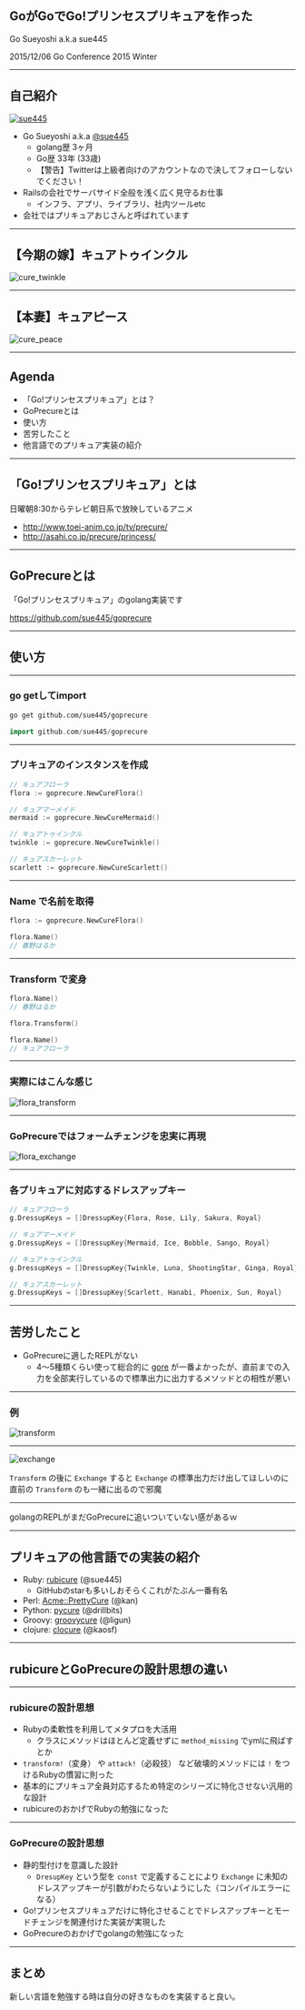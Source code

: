 ## GoがGoでGo!プリンセスプリキュアを作った
Go Sueyoshi a.k.a sue445

2015/12/06 Go Conference 2015 Winter

---
## 自己紹介
[![sue445](img/sue445.png)](https://twitter.com/sue445)

* Go Sueyoshi a.k.a [@sue445](https://twitter.com/sue445)
  * golang歴 3ヶ月
  * Go歴 33年 (33歳)
  * 【警告】Twitterは上級者向けのアカウントなので決してフォローしないでください！
* Railsの会社でサーバサイド全般を浅く広く見守るお仕事
  * インフラ、アプリ、ライブラリ、社内ツールetc
* 会社ではプリキュアおじさんと呼ばれています

---
## 【今期の嫁】キュアトゥインクル
![cure_twinkle](img/cure_twinkle.png)

---
## 【本妻】キュアピース
![cure_peace](img/cure_peace.png)

---
## Agenda
* 「Go!プリンセスプリキュア」とは？
* GoPrecureとは
* 使い方
* 苦労したこと
* 他言語でのプリキュア実装の紹介

---
## 「Go!プリンセスプリキュア」とは
日曜朝8:30からテレビ朝日系で放映しているアニメ

* http://www.toei-anim.co.jp/tv/precure/
* http://asahi.co.jp/precure/princess/


---
## GoPrecureとは
「Go!プリンセスプリキュア」のgolang実装です

https://github.com/sue445/goprecure

---
## 使い方

---
### go getしてimport
```bash
go get github.com/sue445/goprecure
```

```go
import github.com/sue445/goprecure
```

---
### プリキュアのインスタンスを作成
```go
// キュアフローラ
flora := goprecure.NewCureFlora()

// キュアマーメイド
mermaid := goprecure.NewCureMermaid()

// キュアトゥインクル
twinkle := goprecure.NewCureTwinkle()

// キュアスカーレット
scarlett := goprecure.NewCureScarlett()
```

---
### Name で名前を取得
```go
flora := goprecure.NewCureFlora()

flora.Name()
// 春野はるか
```

---
### Transform で変身
```go
flora.Name()
// 春野はるか

flora.Transform()

flora.Name()
// キュアフローラ
```

---
### 実際にはこんな感じ
![flora_transform](img/flora_transform.gif)

---
### GoPrecureではフォームチェンジを忠実に再現
![flora_exchange](img/flora_exchange.gif)

---
### 各プリキュアに対応するドレスアップキー
```go
// キュアフローラ
g.DressupKeys = []DressupKey{Flora, Rose, Lily, Sakura, Royal}

// キュアマーメイド
g.DressupKeys = []DressupKey{Mermaid, Ice, Bobble, Sango, Royal}

// キュアトゥインクル
g.DressupKeys = []DressupKey{Twinkle, Luna, ShootingStar, Ginga, Royal}

// キュアスカーレット
g.DressupKeys = []DressupKey{Scarlett, Hanabi, Phoenix, Sun, Royal}
```

---
## 苦労したこと
* GoPrecureに適したREPLがない
  * 4〜5種類くらい使って総合的に [gore](https://github.com/motemen/gore) が一番よかったが、直前までの入力を全部実行しているので標準出力に出力するメソッドとの相性が悪い

---
### 例
![transform](img/gore1.png)

---
![exchange](img/gore2.png)

`Transform` の後に `Exchange` すると `Exchange` の標準出力だけ出してほしいのに直前の `Transform` のも一緒に出るので邪魔

---
golangのREPLがまだGoPrecureに追いついていない感があるｗ

---
## プリキュアの他言語での実装の紹介
* Ruby: [rubicure](https://github.com/sue445/rubicure) (@sue445)
  * GitHubのstarも多いしおそらくこれがたぶん一番有名
* Perl: [Acme::PrettyCure](https://github.com/kan/p5-acme-prettycure) (@kan)
* Python: [pycure](https://github.com/drillbits/pycure) (@drillbits)
* Groovy: [groovycure](https://github.com/ligun/groovycure) (@ligun)
* clojure: [clocure](https://github.com/kaosf/clocure) (@kaosf)

---
## rubicureとGoPrecureの設計思想の違い

---
### rubicureの設計思想
* Rubyの柔軟性を利用してメタプロを大活用
  * クラスにメソッドはほとんど定義せずに `method_missing` でymlに飛ばすとか
* `transform!`（変身） や `attack!`（必殺技） など破壊的メソッドには `!` をつけるRubyの慣習に則った
* 基本的にプリキュア全員対応するため特定のシリーズに特化させない汎用的な設計
* rubicureのおかげでRubyの勉強になった

---
### GoPrecureの設計思想
* 静的型付けを意識した設計
  * `DresupKey` という型を `const` で定義することにより `Exchange` に未知のドレスアップキーが引数がわたらないようにした（コンパイルエラーになる）
* Go!プリンセスプリキュアだけに特化させることでドレスアップキーとモードチェンジを関連付けた実装が実現した
* GoPrecureのおかげでgolangの勉強になった

---
## まとめ
新しい言語を勉強する時は自分の好きなものを実装すると良い。

<!--
  disable uppercase
  via. http://srz-zumix.blogspot.jp/2014/09/revealjs-markdown.html
-->
<style type="text/css">
    .reveal h1,
    .reveal h2,
    .reveal h3,
    .reveal h4,
    .reveal h5,
    .reveal h6 {
      text-transform: none;
    }
</style>
